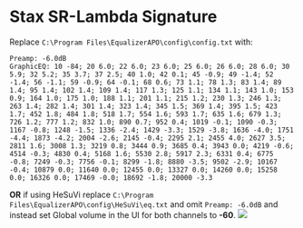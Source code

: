 # Stax SR-Lambda Signature
Replace `C:\Program Files\EqualizerAPO\config\config.txt` with:
```
Preamp: -6.0dB
GraphicEQ: 10 -84; 20 6.0; 22 6.0; 23 6.0; 25 6.0; 26 6.0; 28 6.0; 30 5.9; 32 5.2; 35 3.7; 37 2.5; 40 1.0; 42 0.1; 45 -0.9; 49 -1.4; 52 -1.4; 56 -1.1; 59 -0.9; 64 -0.1; 68 0.6; 73 1.1; 78 1.3; 83 1.4; 89 1.4; 95 1.4; 102 1.4; 109 1.4; 117 1.3; 125 1.1; 134 1.1; 143 1.0; 153 0.9; 164 1.0; 175 1.0; 188 1.1; 201 1.1; 215 1.2; 230 1.3; 246 1.3; 263 1.4; 282 1.4; 301 1.4; 323 1.4; 345 1.5; 369 1.4; 395 1.5; 423 1.7; 452 1.8; 484 1.8; 518 1.7; 554 1.6; 593 1.7; 635 1.6; 679 1.3; 726 1.2; 777 1.2; 832 1.0; 890 0.7; 952 0.4; 1019 -0.1; 1090 -0.3; 1167 -0.8; 1248 -1.5; 1336 -2.4; 1429 -3.3; 1529 -3.8; 1636 -4.0; 1751 -4.4; 1873 -4.2; 2004 -2.6; 2145 -0.4; 2295 2.1; 2455 4.0; 2627 3.5; 2811 1.6; 3008 1.3; 3219 0.8; 3444 0.9; 3685 0.4; 3943 0.0; 4219 -0.6; 4514 -0.3; 4830 0.4; 5168 1.6; 5530 2.8; 5917 2.3; 6331 0.4; 6775 -0.8; 7249 -0.3; 7756 -0.1; 8299 -1.8; 8880 -3.5; 9502 -2.9; 10167 -0.4; 10879 0.0; 11640 0.0; 12455 0.0; 13327 0.0; 14260 0.0; 15258 0.0; 16326 0.0; 17469 -0.0; 18692 -1.8; 20000 -3.3
```
**OR** if using HeSuVi replace `C:\Program Files\EqualizerAPO\config\HeSuVi\eq.txt` and omit `Preamp: -6.0dB` and instead set Global volume in the UI for both channels to **-60**.
![](https://raw.githubusercontent.com/jaakkopasanen/AutoEq/master/results/SBAF-Serious/innerfidelity/onear/Stax%20SR-Lambda%20Signature/Stax%20SR-Lambda%20Signature.png)